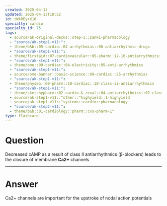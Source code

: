 ```yaml
---
created: 2025-04-13
updated: 2025-04-13T10:52
id: tWAREy+X]0
specialty: cardio
specialty_id: 75
tags:
  - source/ak-original-decks::step-1::zanki-pharmacology
  - "source/ak-step1-v11:": 
  - theme/b&b::05-cardio::04-arrhythmias::06-antiarrhythmic-drugs
  - "source/ak-step1-v11:": 
  - theme/firstaid::07-cardiovascular::05-pharm::12-16-antiarrythmics::13-class-2-b-blockers
  - "source/ak-step1-v11:": 
  - theme/ome::09-cardiac::04-electricity::05-anti-arrhythmics
  - "source/ak-step1-v11:": 
  - source/ome-banner::basic-science::09-cardiac::25-arrhythmias
  - "source/ak-step1-v11:": 
  - theme/physeo::09-pharm::10-cardiac::18-class-ii-antiarrhythmics
  - "source/ak-step1-v11:": 
  - theme/sketchypharm::02-cardio-&-renal::04-antiarrhythmics::02-class-ii
  - source/ak-step1-v11::^other::^highyield::1-highyield
  - source/ak-step1-v11::^systems::cardio::pharmacology
  - "source/ak-step2-v11:": 
  - theme/b&b::01-cardiology::pharm::cvs-pharm-1"
type: flashcard
---
```


# Question
Decreased cAMP as a result of class II antiarrhythmics (β-blockers) leads to the closure of membrane **Ca2+** channels

---

# Answer
Ca2+ channels are important for the upstroke of nodal action potentials